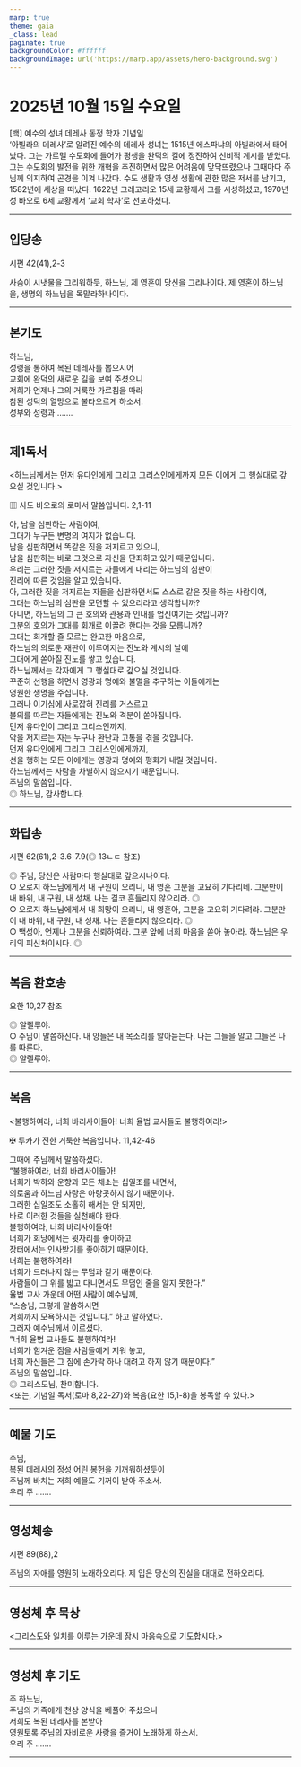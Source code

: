 ```yaml
---
marp: true
theme: gaia
_class: lead
paginate: true
backgroundColor: #ffffff
backgroundImage: url('https://marp.app/assets/hero-background.svg')
---
```


# 2025년 10월 15일 수요일

[백] 예수의 성녀 데레사 동정 학자 기념일  
‘아빌라의 데레사’로 알려진 예수의 데레사 성녀는 1515년 에스파냐의 아빌라에서 태어났다. 그는 가르멜 수도회에 들어가 평생을 완덕의 길에 정진하여 신비적 계시를 받았다. 그는 수도회의 발전을 위한 개혁을 추진하면서 많은 어려움에 맞닥뜨렸으나 그때마다 주님께 의지하여 곤경을 이겨 나갔다. 수도 생활과 영성 생활에 관한 많은 저서를 남기고, 1582년에 세상을 떠났다. 1622년 그레고리오 15세 교황께서 그를 시성하셨고, 1970년 성 바오로 6세 교황께서 ‘교회 학자’로 선포하셨다.




---

## 입당송

시편 42(41),2-3

사슴이 시냇물을 그리워하듯, 하느님, 제 영혼이 당신을 그리나이다. 제 영혼이 하느님을, 생명의 하느님을 목말라하나이다.  
  


---

## 본기도

하느님,  
성령을 통하여 복된 데레사를 뽑으시어  
교회에 완덕의 새로운 길을 보여 주셨으니  
저희가 언제나 그의 거룩한 가르침을 따라  
참된 성덕의 열망으로 불타오르게 하소서.  
성부와 성령과 …….  
  


---

## 제1독서

<하느님께서는 먼저 유다인에게 그리고 그리스인에게까지 모든 이에게 그 행실대로 갚으실 것입니다.>

▥ 사도 바오로의 로마서 말씀입니다. 2,1-11

아, 남을 심판하는 사람이여,  
그대가 누구든 변명의 여지가 없습니다.  
남을 심판하면서 똑같은 짓을 저지르고 있으니,  
남을 심판하는 바로 그것으로 자신을 단죄하고 있기 때문입니다.  
우리는 그러한 짓을 저지르는 자들에게 내리는 하느님의 심판이  
진리에 따른 것임을 알고 있습니다.  
아, 그러한 짓을 저지르는 자들을 심판하면서도 스스로 같은 짓을 하는 사람이여,  
그대는 하느님의 심판을 모면할 수 있으리라고 생각합니까?  
아니면, 하느님의 그 큰 호의와 관용과 인내를 업신여기는 것입니까?  
그분의 호의가 그대를 회개로 이끌려 한다는 것을 모릅니까?  
그대는 회개할 줄 모르는 완고한 마음으로,  
하느님의 의로운 재판이 이루어지는 진노와 계시의 날에  
그대에게 쏟아질 진노를 쌓고 있습니다.  
하느님께서는 각자에게 그 행실대로 갚으실 것입니다.  
꾸준히 선행을 하면서 영광과 명예와 불멸을 추구하는 이들에게는  
영원한 생명을 주십니다.  
그러나 이기심에 사로잡혀 진리를 거스르고  
불의를 따르는 자들에게는 진노와 격분이 쏟아집니다.  
먼저 유다인이 그리고 그리스인까지,  
악을 저지르는 자는 누구나 환난과 고통을 겪을 것입니다.  
먼저 유다인에게 그리고 그리스인에게까지,  
선을 행하는 모든 이에게는 영광과 명예와 평화가 내릴 것입니다.  
하느님께서는 사람을 차별하지 않으시기 때문입니다.  
주님의 말씀입니다.  
◎ 하느님, 감사합니다.  
  


---

## 화답송

시편 62(61),2-3.6-7.9(◎ 13ㄴㄷ 참조)

◎ 주님, 당신은 사람마다 행실대로 갚으시나이다.  
○ 오로지 하느님에게서 내 구원이 오리니, 내 영혼 그분을 고요히 기다리네. 그분만이 내 바위, 내 구원, 내 성채. 나는 결코 흔들리지 않으리라. ◎  
○ 오로지 하느님에게서 내 희망이 오리니, 내 영혼아, 그분을 고요히 기다려라. 그분만이 내 바위, 내 구원, 내 성채. 나는 흔들리지 않으리라. ◎  
○ 백성아, 언제나 그분을 신뢰하여라. 그분 앞에 너희 마음을 쏟아 놓아라. 하느님은 우리의 피신처이시다. ◎  
  


---

## 복음 환호송

요한 10,27 참조

◎ 알렐루야.  
○ 주님이 말씀하신다. 내 양들은 내 목소리를 알아듣는다. 나는 그들을 알고 그들은 나를 따른다.  
◎ 알렐루야.  
  


---

## 복음

<불행하여라, 너희 바리사이들아! 너희 율법 교사들도 불행하여라!>

✠ 루카가 전한 거룩한 복음입니다. 11,42-46

그때에 주님께서 말씀하셨다.  
“불행하여라, 너희 바리사이들아!  
너희가 박하와 운향과 모든 채소는 십일조를 내면서,  
의로움과 하느님 사랑은 아랑곳하지 않기 때문이다.  
그러한 십일조도 소홀히 해서는 안 되지만,  
바로 이러한 것들을 실천해야 한다.  
불행하여라, 너희 바리사이들아!  
너희가 회당에서는 윗자리를 좋아하고  
장터에서는 인사받기를 좋아하기 때문이다.  
너희는 불행하여라!  
너희가 드러나지 않는 무덤과 같기 때문이다.  
사람들이 그 위를 밟고 다니면서도 무덤인 줄을 알지 못한다.”  
율법 교사 가운데 어떤 사람이 예수님께,  
“스승님, 그렇게 말씀하시면  
저희까지 모욕하시는 것입니다.” 하고 말하였다.  
그러자 예수님께서 이르셨다.  
“너희 율법 교사들도 불행하여라!  
너희가 힘겨운 짐을 사람들에게 지워 놓고,  
너희 자신들은 그 짐에 손가락 하나 대려고 하지 않기 때문이다.”  
주님의 말씀입니다.  
◎ 그리스도님, 찬미합니다.  
<또는, 기념일 독서(로마 8,22-27)와 복음(요한 15,1-8)을 봉독할 수 있다.>  
  


---

## 예물 기도

주님,  
복된 데레사의 정성 어린 봉헌을 기꺼워하셨듯이  
주님께 바치는 저희 예물도 기꺼이 받아 주소서.  
우리 주 …….  
  


---

## 영성체송

시편 89(88),2

주님의 자애를 영원히 노래하오리다. 제 입은 당신의 진실을 대대로 전하오리다.  
  


---

## 영성체 후 묵상

<그리스도와 일치를 이루는 가운데 잠시 마음속으로 기도합시다.>  


---

## 영성체 후 기도

주 하느님,  
주님의 가족에게 천상 양식을 베풀어 주셨으니  
저희도 복된 데레사를 본받아  
영원토록 주님의 자비로운 사랑을 즐거이 노래하게 하소서.  
우리 주 …….  
  


---